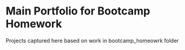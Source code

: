 # Main Portfolio for Bootcamp Homework
  Projects captured here based on work in bootcamp_homeowrk folder

